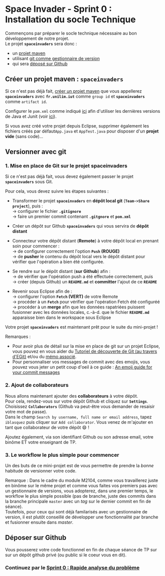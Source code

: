 # Space Invader - Sprint 0 : Installation du socle Technique


Commençons par préparer le socle technique nécessaire au bon développement de notre projet.  
Le projet **`spaceinvaders`** sera donc :    
- un [projet maven](#creerProjetMaven)      
- utilisant [git comme gestionnaire de version](#versionnerAvecGit)    
- qui sera [déposé sur Github](#deposersurGithub)    

## Créer un projet maven : `spaceinvaders` <a id="creerProjetMaven"></a>

Si ce n'est pas déjà fait, [créer un projet maven](https://github.com/iblasquez/Back2Basics_Developpement/blob/master/CreerProjetMavenEclipse.md) que vous appellerez **`spaceinvaders`** avec **`fr.unilim.iut`** comme `group id` et **`spaceinvaders`** comme `artifact id`.

Configurer le `pom.xml` comme indiqué [ici](https://github.com/iblasquez/Back2Basics_Developpement/blob/master/CreerProjetMavenEclipse.md) afin d'utiliser les dernières versions de Java et Junit (voir [ici](https://github.com/junit-team/junit4/wiki/Download-and-Install)).

Si vous avez créé votre projet depuis Eclipse, supprimer également les fichiers créés par défaut`App.java` et `AppTest.java` pour disposer d'un **projet vide** (sans code)...


## Versionner avec git<a id="déposersurGithub"></a>

### 1. Mise en place de Git sur le projet spaceinvaders

Si ce n'est pas déjà fait, vous devez également passer le projet **`spaceinvaders`** sous Git.

Pour cela, vous devez suivre les étapes suivantes :

* Transformer le projet **`spaceinvaders`** en **dépôt local git** (**`Team->Share project`**), puis :  
-> configurer le fichier **`.gitignore`**  
-> faire un premier commit contenant **`.gitgnore`** et **`pom.xml`**


* Créer un dépôt sur Github **`spaceinvaders`** qui vous servira de **dépôt distant**


* Connecteur votre dépôt distant (**Remote**) à votre dépôt local en prenant soin pour commencer :  
-> de configurer correctement l'option **`Push` (ROUGE)**  
-> de **pusher** le contenu du dépôt local vers le dépôt distant pour vérifier que l'opération a bien été configurée.


* Se rendre sur le dépôt distant (**sur Github**) afin :  
-> de vérifier que l'opération push a été effectuée correctement, puis   
-> créer (depuis Github) un **`README.md`** et **committer** l'ajout de ce **`README`**   

* Revenir sous Eclipse afin de :  
-> configurer l'option **`Fetch` (VERT)** de votre Remote  
-> procéder à un **`Fetch`** pour vérifier que l'opération Fetch été configuréé  
-> procéder à un **merge** afin que les données rapatriées puissent fusionner avec les données locales, c.-à-d. que le fichier **`README.md`** apparaisse bien dans le workspace sous Eclipse  

Votre projet **`spaceinvaders`** est maintenant prêt pour le suite du mini-projet !

Remarques :   
- Pour avoir plus de détail sur la mise en place de git sur un projet Eclipse, vous pouvez en vous aider du [Tutoriel de découverte de Git (au travers d'EGit)](https://github.com/iblasquez/tuto_git/blob/master/egit/git_egit_tutoriel.md) et/ou du [mémo associé](https://github.com/iblasquez/tuto_git/blob/master/egit/git_egit_memo.md).  
- Pour personnaliser vos messages de commit avec des emojis, vous pouvez vous jeter un petit coup d'oeil à ce guide : [An emoji guide for your commit messages](https://gitmoji.carloscuesta.me/)


### 2. Ajout de collaborateurs

Nous allons maintenant ajouter des **collaborateurs** à votre dépôt.    
Pour cela, rendez-vous sur votre dépôt Github et cliquez sur **`Settings`**.  
Choisissez **`Collaborators`** (Github va peut-être vous demander de resaisir votre mot de passe).  
Dans le champ `Search by username, full name or email address`, tapez `iblasquez` puis cliquer sur `Add collaborator`. Vous venez de m'ajouter en tant que collaborateur de votre dépôt :smile: !
  
Ajoutez également, via son identifiant Github ou son adresse email, votre binôme ET votre enseignant de TP.


### 3. Le workflow le plus simple pour commencer
Un des buts de ce mini-projet est de vous permettre de prendre la *bonne* habitude de versionner votre code.

Remarque : Dans le cadre du module M2104, comme vous travaillerez juste en binôme sur le même projet et  comme vous faites vos premiers pas avec un gestionnaire de versions, vous adopterez,  dans une premier temps, le workflow le plus simple possible (pas de branche, juste des commits dans la branche principale `master` avec un *tag* sur le dernier commit en fin de séance).   
Toutefois, pour ceux qui sont déjà familarisés avec un gestionnaire de version, il est plutôt conseillé de développer une fonctionnalité par branche et fusionner ensuite dans *master*.


## Déposer sur Github <a id="deposersurGithub"></a>

Vous pousserez votre code fonctionnel en fin de chaque séance de TP sur sur un dépôt github privé (ou public si le coeur vous en dit).


### Continuez par le [Sprint 0 : Rapide analyse du problème](SpaceInvaders_S0_QuickDesignSession.md)

